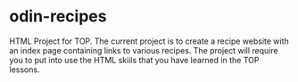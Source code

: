# odin-recipes
HTML Project for TOP.
The current project is to create a recipe website with an index page containing links to various recipes. The project will require you to put into use the HTML skiils that you have learned in the TOP lessons.